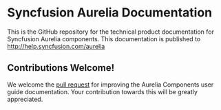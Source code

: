 ﻿# Syncfusion Aurelia Documentation

This is the GitHub repository for the technical product documentation for Syncfusion Aurelia components. This documentation is published to http://help.syncfusion.com/aurelia

## Contributions Welcome!

We welcome the [pull request](https://docs.github.com/en/github/managing-files-in-a-repository/editing-files-in-another-users-repository) for improving the Aurelia Components user guide documentation. Your contribution towards this will be greatly appreciated.
